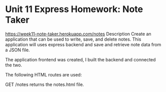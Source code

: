 # Unit 11 Express Homework: Note Taker
 https://week11-note-taker.herokuapp.com/notes
Description
Create an application that can be used to write, save, and delete notes. This application will uses express backend and save and retrieve note data from a JSON file.

The application frontend was created, I built the backend and connected the two.

The following HTML routes are used:

GET /notes returns the notes.html file.
